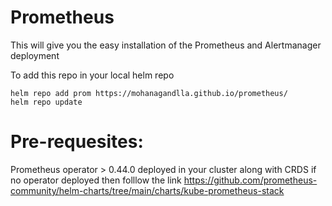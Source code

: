 # Prometheus
This will give you the easy installation of the Prometheus and Alertmanager deployment 

To add this repo in your local helm repo 
```
helm repo add prom https://mohanagandlla.github.io/prometheus/
helm repo update
```
# Pre-requesites:

Prometheus operator > 0.44.0 deployed in your cluster along with CRDS
if no operator deployed then folllow the link
https://github.com/prometheus-community/helm-charts/tree/main/charts/kube-prometheus-stack
